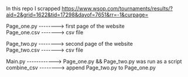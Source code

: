 In this repo I scrapped https://www.wsop.com/tournaments/results/?aid=2&grid=1622&tid=17298&dayof=7651&rr=-1&curpage= <br>

Page_one.py --------> first page of the website<br>
Page_one.csv -------> csv file <br>

Page_two.py --------> second page of the website<br>
Page_two.csv -------> csv file <br>

Main.py ------------> Page_one.py && Page_two.py was run as a script <br>
combine_csv --------> append Page_two.py to Page_one.py 

